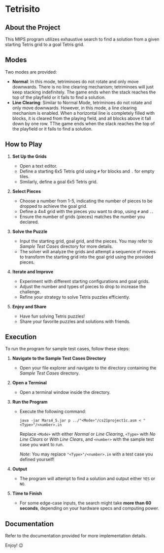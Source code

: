 # Tetrisito

## About the Project
This MIPS program utilizes exhaustive search to find a solution from a given starting Tetris grid to a goal Tetris grid.

## Modes
Two modes are provided:
- **Normal**: In this mode, tetriminoes do not rotate and only move downwards. There is no line clearing mechanism; tetriminoes will just keep stacking indefinitely. The game ends when the stack reaches the top of the playfield or it fails to find a solution.
- **Line Clearing**: Similar to Normal Mode, tetriminoes do not rotate and only move downwards. However, in this mode, a line clearing mechanism is enabled. When a horizontal line is completely filled with blocks, it is cleared from the playing field, and all blocks above it fall down by one row. TThe game ends when the stack reaches the top of the playfield or it fails to find a solution.

## How to Play
1. **Set Up the Grids**
    - Open a text editor.
    - Define a starting 6x5 Tetris grid using `#` for blocks and `.` for empty tiles.
    - Similarly, define a goal 6x5 Tetris grid.

2. **Select Pieces**
    - Choose a number from 1-5, indicating the number of pieces to be dropped to achieve the goal grid.
    - Define a 4x4 grid with the pieces you want to drop, using `#` and `.`.
    - Ensure the number of grids (pieces) matches the number you declared.

3. **Solve the Puzzle**
    - Input the starting grid, goal grid, and the pieces. You may refer to *Sample Test Cases* directory for more details.
    - The solver will analyze the grids and attempt a sequence of moves to transform the starting grid into the goal grid using the provided pieces.

4. **Iterate and Improve**
    - Experiment with different starting configurations and goal grids.
    - Adjust the number and types of pieces to drop to increase the challenge.
    - Refine your strategy to solve Tetris puzzles efficiently.

5. **Enjoy and Share**
    - Have fun solving Tetris puzzles!
    - Share your favorite puzzles and solutions with friends.

## Execution
To run the program for sample test cases, follow these steps:

1. **Navigate to the Sample Test Cases Directory**
   - Open your file explorer and navigate to the directory containing the *Sample Test Cases* directory.

2. **Open a Terminal**
   - Open a terminal window inside the directory.

3. **Run the Program**
   - Execute the following command:
     ```
     java -jar Mars4_5.jar p ../"<Mode>"/cs21project1c.asm < "<Type>"/<number>.in
     ```
     Replace `<Mode>` with either *Normal* or *Line Clearing*, `<Type>` with *No Line Clears* or *With Line Clears*, and `<number>` with the sample test case you want to run.

     *Note*: You may replace `"<Type>"/<number>.in` with a test case you defined yourself!

4. **Output**
   - The program will attempt to find a solution and output either `YES` or `NO`.

5. **Time to Finish**
   - For some edge-case inputs, the search might take **more than 60 seconds**, depending on your hardware specs and computing power.

## Documentation
Refer to the documentation provided for more implementation details. 

Enjoy! 😉